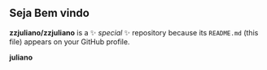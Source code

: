 ## Seja Bem vindo 

**zzjuliano/zzjuliano** is a ✨ _special_ ✨ repository because its `README.md` (this file) appears on your GitHub profile.

**juliano**
